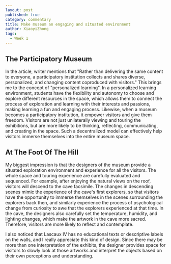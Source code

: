 ```yaml
---
layout: post
published: true
category: commentary
title: Make museum an engaging and situated environment
author: XiaoyiZhong
tags:
  - Week 1
---
```

## The Participatory Museum

In the article, writer mentions that "Rather than delivering the same content to everyone, a participatory institution collects and shares diverse, personalized, and changing content coproduced with visitors." This brings me to the concept of "personalized learning". In a personalized learning environment, students have the flexibility and autonomy to choose and explore different resources in the space, which allows them to connect the process of exploration and learning with their interests and passions, making learning a fun and engaging process. Likewise, when a museum becomes a participatory institution, it empower visitors and give them freedom. Visitors are not just unilaterally viewing and touring the exhibitions, but are more likely to be thinking, reflecting, communicating, and creating in the space. Such a decentralized model can effectively help visitors immerse themselves into the entire museum space.

## At The Foot Of The Hill

My biggest impression is that the designers of the museum provide a situated exploration environment and experience for all the visitors. The whole space and touring experience are carefully evaluated and sequenced. For example, after enjoying the natural views on the roof, visitors will descend to the cave facsimile. The changes in descending scenes mimic the experience of the cave's first explorers, so that visitors have the opportunity to immerse themselves in the scenes surrounding the explorers back then, and similarly experience the process of psychological change from curiosity to awe that the explorers experienced at that time. In the cave, the designers also carefully set the temperature, humidity, and lighting changes, which make the artwork in the cave more sacred. Therefore, visitors are more likely to reflect and contemplate.

I also noticed that Lascaux IV has no educational texts or descriptive labels on the walls, and I really appreciate this kind of design. Since there may be more than one interpretation of the exhibits, the designer provides space for visitors to slowly look at those artworks and interpret the objects based on their own perceptions and understanding. 
